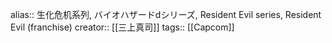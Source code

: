 alias:: 生化危机系列, バイオハザードdシリーズ, Resident Evil series, Resident Evil (franchise)
creator:: [[三上真司]]
tags:: [[Capcom]]
